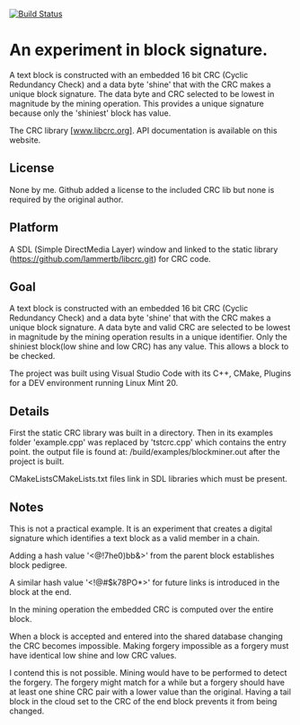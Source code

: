 [![Build Status](https://travis-ci.com/lammertb/libcrc.svg?branch=master)](https://travis-ci.com/lammertb/libcrc)

# An experiment in block signature.

A text block is constructed with an embedded 16 bit CRC (Cyclic Redundancy Check) and a data byte 'shine' that with the CRC makes a unique block signature.  The data byte and CRC selected to be lowest in magnitude by the mining operation.  This provides a unique signature because only the 'shiniest' block has value.

The CRC library [www.libcrc.org]. 
API documentation is available on this website.

## License

None by me.  Github added a license to the included CRC lib but none is required by the original author.


## Platform

A SDL (Simple DirectMedia Layer) window and linked to the static library (https://github.com/lammertb/libcrc.git) for CRC code.

## Goal

A text block is constructed with an embedded 16 bit CRC (Cyclic Redundancy Check) and a data byte 'shine' that with the CRC makes a unique block signature.  A data byte and valid CRC are selected to be lowest in magnitude by the mining operation results in a unique identifier.  Only the shiniest block(low shine and low CRC) has any value. This allows a block to be checked.

The project was built using Visual Studio Code with its C++, CMake, Plugins for a DEV environment running Linux Mint 20.

## Details

First the static CRC library was built in a directory.  Then in its examples folder 'example.cpp' was replaced by 'tstcrc.cpp' which contains the entry point.  the output file is found at:  /build/examples/blockminer.out after the project is built.

CMakeListsCMakeLists.txt files link in SDL libraries which must be present.

## Notes

This is not a practical example.  It is an experiment that creates a digital signature which identifies a text block as a valid member in a chain.

Adding a hash value '<@!7he0)bb&>' from the parent block establishes block pedigree.

A similar hash value '<!@#$k78PO*>' for future links is introduced in the block at the end.

In the mining operation the embedded CRC is computed over the entire block.

When a block is accepted and entered into the shared database changing the CRC becomes impossible.  Making forgery impossible as a forgery must have identical low shine and low CRC values.

I contend this is not possible.  Mining would have to be performed to detect the forgery.  The forgery might match for a while but a forgery should have at least one shine CRC pair with a lower value than the original.  Having a tail block in the cloud set to the CRC of the end block prevents it from being changed.


